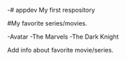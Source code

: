 -# appdev
My first respository

#My favorite series/movies.

-Avatar
-The Marvels
-The Dark Knight

Add info about favorite movie/series.


